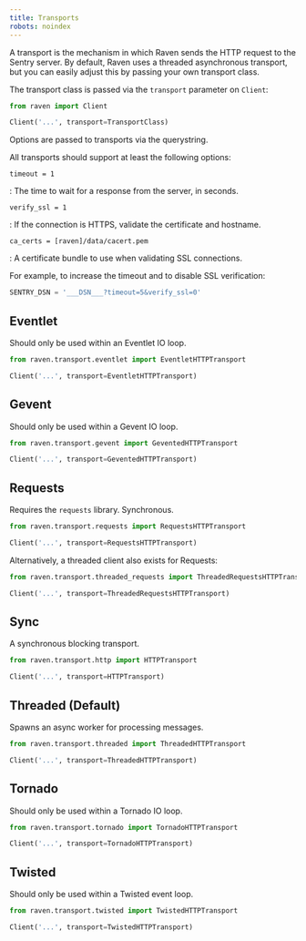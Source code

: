 ```yaml
---
title: Transports
robots: noindex
---
```


A transport is the mechanism in which Raven sends the HTTP request to the Sentry server. By default, Raven uses a threaded asynchronous transport, but you can easily adjust this by passing your own transport class.

The transport class is passed via the `transport` parameter on `Client`:

```python
from raven import Client

Client('...', transport=TransportClass)
```

Options are passed to transports via the querystring.

All transports should support at least the following options:

`timeout = 1`

: The time to wait for a response from the server, in seconds.

`verify_ssl = 1`

: If the connection is HTTPS, validate the certificate and hostname.

`ca_certs = [raven]/data/cacert.pem`

: A certificate bundle to use when validating SSL connections.

For example, to increase the timeout and to disable SSL verification:

```python
SENTRY_DSN = '___DSN___?timeout=5&verify_ssl=0'
```

## Eventlet

Should only be used within an Eventlet IO loop.

```python
from raven.transport.eventlet import EventletHTTPTransport

Client('...', transport=EventletHTTPTransport)
```

## Gevent

Should only be used within a Gevent IO loop.

```python
from raven.transport.gevent import GeventedHTTPTransport

Client('...', transport=GeventedHTTPTransport)
```

## Requests

Requires the `requests` library. Synchronous.

```python
from raven.transport.requests import RequestsHTTPTransport

Client('...', transport=RequestsHTTPTransport)
```

Alternatively, a threaded client also exists for Requests:

```python
from raven.transport.threaded_requests import ThreadedRequestsHTTPTransport

Client('...', transport=ThreadedRequestsHTTPTransport)
```

## Sync

A synchronous blocking transport.

```python
from raven.transport.http import HTTPTransport

Client('...', transport=HTTPTransport)
```

## Threaded (Default)

Spawns an async worker for processing messages.

```python
from raven.transport.threaded import ThreadedHTTPTransport

Client('...', transport=ThreadedHTTPTransport)
```

## Tornado

Should only be used within a Tornado IO loop.

```python
from raven.transport.tornado import TornadoHTTPTransport

Client('...', transport=TornadoHTTPTransport)
```

## Twisted

Should only be used within a Twisted event loop.

```python
from raven.transport.twisted import TwistedHTTPTransport

Client('...', transport=TwistedHTTPTransport)
```
